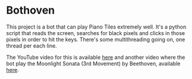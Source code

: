 # Bothoven

This project is a bot that can play Piano Tiles extremely well. It's a python script that reads the screen, searches for black pixels and clicks in those pixels in order to hit the keys. There's some multithreading going on, one thread per each line.

The YouTube video for this is available [here](https://www.youtube.com/watch?v=bJroIvNkOEE) and another video where the bot play the Moonlight Sonata (3rd Movement) by Beethoven, available [here](https://www.youtube.com/watch?v=xSco4HixMzI).
